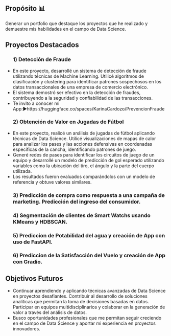 <h2>Propósito 📊</h2>
<p>Generar un portfolio que destaque los proyectos que he realizado y demuestre mis habilidades en el campo de Data Science.</p>

<h2>Proyectos Destacados</h2>

<ul>
    <h3>1) Detección de Fraude</h3>
    <p>
      <li>En este proyecto, desarrollé un sistema de detección de fraude utilizando técnicas de Machine Learning. Utilicé algoritmos de clasificación y clustering para identificar patrones sospechosos en los datos transaccionales de una empresa de comercio electrónico.</li>
      <li>El sistema demostró ser efectivo en la detección de fraudes, contribuyendo a la seguridad y confiabilidad de las transacciones.</li>
       <li>Te invito a conocer mi App:▶️https://huggingface.co/spaces/KarinaCardozo/PrevencionFraude 
    </p>
  </li>
    <h3>2) Obtención de Valor en Jugadas de Fútbol</h3>
    <p>
      <li>En este proyecto, realicé un análisis de jugadas de fútbol aplicando técnicas de Data Science. Utilicé visualizaciones de mapas de calor para analizar los pases y las acciones defensivas en coordenadas específicas de la cancha, identificando patrones de juego.</li>
      <li>Generé redes de pases para identificar los circuitos de juego de un equipo y desarrollé un modelo de predicción de gol esperado utilizando variables como la ubicación del tiro, el ángulo y la parte del cuerpo utilizada.</li>
      <li>Los resultados fueron evaluados comparándolos con un modelo de referencia y obtuve valores similares.</li>
   </p>
  </li>
  <h3>3) Predicción de compra como respuesta a una campaña de marketing. Predicción del ingreso del consumidor. </h3>
   </p>
  </li>
  <h3>4) Segmentación de clientes de Smart Watchs usando KMeans y HDBSCAN. </h3>
   </p>
  </li>
  <h3>5) Prediccion de Potabilidad del agua y creación de App con uso de FastAPI.</h3>
   </p>
  </li>
  <h3>6) Prediccion de la Satisfacción del Vuelo y creación de App con Gradio. </h3>
    <p>
  </li>
</ul>




<h2>Objetivos Futuros</h2>

<ul>
  <li>Continuar aprendiendo y aplicando técnicas avanzadas de Data Science en proyectos desafiantes. Contribuir al desarrollo de soluciones analíticas que permitan la toma de decisiones basadas en datos. Participar en equipos multidisciplinarios y colaborar en la generación de valor a través del análisis de datos.</li>
  <li>Busco oportunidades profesionales que me permitan seguir creciendo en el campo de Data Science y aportar mi experiencia en proyectos innovadores.</li>
</ul>
